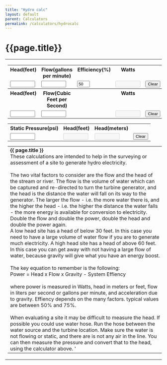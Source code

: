 ```yaml
---
title: "Hydro calc"
layout: default
parent: Calculators
permalink: /calculators/hydrocalc
---
```

# {{page.title}}
<script src="{{ base.url | prepend: site.url }}/assets/js/hydrocalc.js"></script>
<table width="100%" cellpadding="4" cellspacing="0" border="0" align="center">
<tr>
<td>
<form name="temps">
<table align="center">
    <tr>
      <th valign="top">Head(feet)</th>
      <th valign="top">Flow(gallons per minute)</th>
      <th valign="top">Efficiency(%)</th>
      <th valign="top">Watts</th>
      <th valign="top">&nbsp;</th>
  	</tr>
    <tr>
  	  <td valign="top"><input type="text" name="head2" onChange="docalc2()" style="width:6em" value="" maxlength="6" size="6" />	</td>
  	  <td valign="top"><input type="text" name="flow2" onChange="docalc2()" style="width:6em" value="" maxlength="6" size="6" />	</td>
  	  <td valign="top"><input type="text" name="efficiency2" onChange="docalc2()" style="width:3em" value="50" maxlength="3" size="3" />	</td>
  	  <td valign="top"><input type="text" name="watts2" disabled="disabled" style="width:6em" value="" maxlength="6" size="6" />	</td>
  	  <td valign="top"><input type="button"  value="Clear" onClick="clearForm2()" />	</td>
    </tr>
    <tr>
      <th valign="top">Head(feet)</th>
      <th valign="top">Flow(Cubic Feet per Second)</th>
      <th valign="top">&nbsp;</th>
      <th valign="top">Watts</th>
      <th valign="top">&nbsp;</th>
  	</tr>
    <tr>
  	  <td valign="top"><input type="text" name="head3" onChange="docalc3()" style="width:6em" value="" maxlength="6" size="6" />	</td>
  	  <td valign="top"><input type="text" name="flow3" onChange="docalc3()" style="width:6em" value="" maxlength="6" size="6" />	</td>
  	  <td valign="top">&nbsp;</td>
  	  <td valign="top"><input type="text" name="watts3" disabled="disabled" style="width:6em" value="" maxlength="6" size="6" />	</td>
  	  <td valign="top"><input type="button"  value="Clear" onClick="clearForm3()" />	</td>
    </tr>
</table>
<table align="center">
    <tr>
      <th valign="top">Static Pressure(psi)</th>
      <th valign="top">Head(feet)</th>
      <th valign="top">Head(meters)</th>
      <th valign="top">&nbsp;</th>
  	</tr>
    <tr>
  	  <td valign="top"><input type="text" name="pressure4" onChange="docalc4()" style="width:6em" value="" maxlength="6" size="4" />	</td>
  	  <td valign="top"><input type="text" name="headfeet4" disabled="disabled" style="width:6em" value="" maxlength="6" size="4" />	</td>
  	  <td valign="top"><input type="text" name="headmeters4" disabled="disabled" style="width:6em" value="" maxlength="6" size="4" />	</td>
  	  <td valign="top"><input type="button"  value="Clear" onClick="clearForm4()" />	</td>
    </tr>
</table>
</form>
<table align="center">
	<tr>
	  <td>
      <b>{{ page.title }}</b><br />
These calculations are intended to help in the surveying or assessment of a site to generate 
hydro electricity.
<br /><br />
The two vital factors to consider are the flow and the head of the stream or river. 
The flow is the volume of water which can be captured and re-directed to turn the 
turbine generator, and the head is the distance the water will fall on its way to the 
generator. The larger the flow - i.e. the more water there is, and the higher the head 
- i.e. the higher the distance the water falls - the more energy is available for conversion 
to electricity. Double the flow and double the power, double the head and double the power 
again.<br />
A low head site has a head of below 30 feet. In this case you need to have a large volume 
of water flow if you are to generate much electricity. A high head site has a head of above 
60 feet. In this case you can get away with not having a large flow of water, because 
gravity will give what you have an energy boost.<br /><br />
The key equation to remember is the following:
<br />Power = Head x Flow x Gravity - System Effiency<br /><br />
where power is measured in Watts, head in meters or feet, flow in liters per second or 
gallons per minute, and acceleration due to gravity.  Effiency depends on the many factors.
typical values are between 50% and 75%.<br /><br />
When evaluating a site it may be difficult to measure the head.  If possible you could use
water hose.   Run the hose between the water source and the turbine location.  Make sure the 
water is not flowing or static, and there are is not any air in the line.  You can then measure 
the pressure and convert that to the head, using the calculator above. '
	  </td>
	</tr>
</table>
</td>
</tr>
</table>
